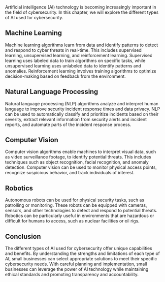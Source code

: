 
Artificial intelligence (AI) technology is becoming increasingly important in the field of cybersecurity. In this chapter, we will explore the different types of AI used for cybersecurity.

Machine Learning
----------------

Machine learning algorithms learn from data and identify patterns to detect and respond to cyber threats in real-time. This includes supervised learning, unsupervised learning, and reinforcement learning. Supervised learning uses labeled data to train algorithms on specific tasks, while unsupervised learning uses unlabeled data to identify patterns and anomalies. Reinforcement learning involves training algorithms to optimize decision-making based on feedback from the environment.

Natural Language Processing
---------------------------

Natural language processing (NLP) algorithms analyze and interpret human language to improve security incident response times and data privacy. NLP can be used to automatically classify and prioritize incidents based on their severity, extract relevant information from security alerts and incident reports, and automate parts of the incident response process.

Computer Vision
---------------

Computer vision algorithms enable machines to interpret visual data, such as video surveillance footage, to identify potential threats. This includes techniques such as object recognition, facial recognition, and anomaly detection. Computer vision can be used to monitor physical access points, recognize suspicious behavior, and track individuals of interest.

Robotics
--------

Autonomous robots can be used for physical security tasks, such as patrolling or monitoring. These robots can be equipped with cameras, sensors, and other technologies to detect and respond to potential threats. Robotics can be particularly useful in environments that are hazardous or difficult for humans to access, such as nuclear facilities or oil rigs.

Conclusion
----------

The different types of AI used for cybersecurity offer unique capabilities and benefits. By understanding the strengths and limitations of each type of AI, small businesses can select appropriate solutions to meet their specific cybersecurity needs. With careful planning and implementation, small businesses can leverage the power of AI technology while maintaining ethical standards and promoting transparency and accountability.

